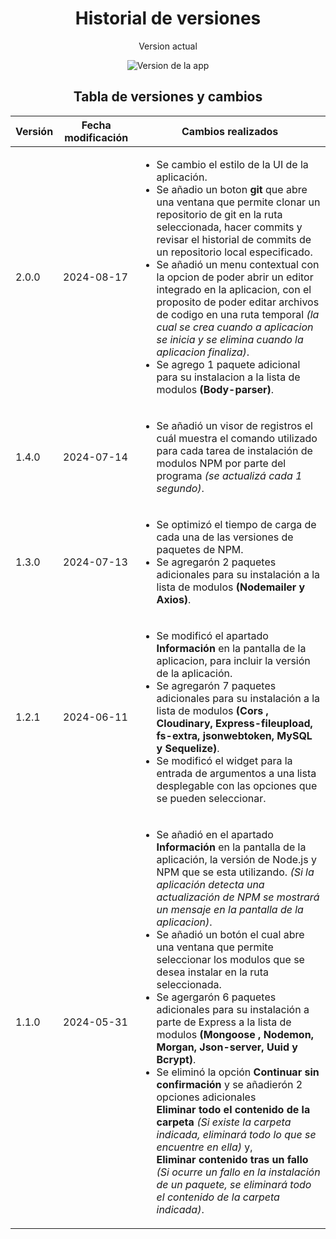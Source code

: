 <h1 align="center">Historial de versiones</h1>


<div align="center">
    <p>Version actual</p>
    <img src="https://img.shields.io/badge/Version-2.0.0-blue.svg" alt="Version de la app">
</div>

<h2 align="center">Tabla de versiones y cambios</h2>
<table>
    <thead>
        <tr>
            <th>Versión</th>
            <th>Fecha modificación</th>
            <th>Cambios realizados</th>
        </tr>
    </thead>
    <tbody>
        <tr>
            <td>2.0.0</td>
            <td>2024-08-17</td>
            <td>
                <ul>
                    <li>
                        Se cambio el estilo de la UI de la aplicación.
                    </li>
                    <li>
                        Se añadio un boton <strong>git</strong> que abre una ventana que permite clonar un repositorio de git en la ruta seleccionada, hacer commits y revisar el historial de commits de un repositorio local especificado.
                    </li>
                    <li>
                        Se añadió un menu contextual con la opcion de poder abrir un editor integrado en la aplicacion, con el proposito de poder editar archivos de codigo en una ruta temporal <i>(la cual se crea cuando a aplicacion se inicia y se elimina cuando la aplicacion finaliza)</i>.
                    </li>
                    <li>
                        Se agrego 1 paquete adicional para su instalacion a la lista de modulos <strong>(Body-parser)</strong>.
                    </li>
                </ul>
            </td>
        </tr>
        <tr>
            <td>1.4.0</td>
            <td>2024-07-14</td>
            <td>
                <ul>
                    <li>
                        Se añadió un visor de registros el cuál muestra el comando utilizado para cada tarea de instalación de modulos NPM por parte del programa <i>(se actualizá cada 1 segundo)</i>.
                    </li>
                </ul>
            </td>
        </tr>
        <tr>
            <td>1.3.0</td>
            <td>2024-07-13</td>
            <td>
                <ul>
                    <li>
                        Se optimizó el tiempo de carga de cada una de las versiones de paquetes de NPM.
                    </li>
                    <li>
                        Se agregarón 2 paquetes adicionales para su instalación a la lista de modulos <strong>(Nodemailer y Axios)</strong>.
                    </li>
                </ul>
            </td>
        </tr>
        <tr>
            <td>1.2.1</td>
            <td>2024-06-11</td>
            <td>
                <ul>
                    <li>
                        Se modificó el apartado <strong>Información</strong> en la pantalla de la aplicacion, para incluir la versión de la aplicación.
                    </li>
                    <li>
                        Se agregarón 7 paquetes adicionales para su instalación a la lista de modulos <strong>(Cors , Cloudinary, Express-fileupload, fs-extra, jsonwebtoken, MySQL y Sequelize)</strong>.
                    </li>
                    <li>
                        Se modificó el widget para la entrada de argumentos a una lista desplegable con las opciones que se pueden seleccionar.
                    </li>
                </ul>
            </td>
        </tr>
        <tr>
            <td>1.1.0</td>
            <td>2024-05-31</td>
            <td>
                <ul>
                    <li>    
                        Se añadió en el apartado <strong>Información</strong> en la pantalla de la aplicación, la versión de Node.js y NPM que se esta utilizando. <i>(Si la aplicación detecta una actualización de NPM se mostrará un mensaje en la pantalla de la aplicacion)</i>.
                    </li>
                    <li>
                        Se añadió un botón el cual abre una ventana que permite seleccionar los modulos que se desea instalar en la ruta seleccionada.
                    </li>
                    <li>
                        Se agergarón 6 paquetes adicionales para su instalación a parte de Express a la lista de modulos <strong>(Mongoose , Nodemon, Morgan, Json-server, Uuid y Bcrypt)</strong>.
                    </li>
                    <li>    
                        Se eliminó la opción <strong>Continuar sin confirmación</strong> y se añadierón 2 opciones adicionales<br>
                        <strong>Eliminar todo el contenido de la carpeta</strong> <i>(Si existe la carpeta indicada, eliminará todo lo que se encuentre en ella)</i> y, <br> <strong>Eliminar contenido tras un fallo</strong> <i>(Si ocurre un fallo en la instalación de un paquete, se eliminará todo el contenido de la carpeta indicada)</i>.
                    </li>
                </ul>
            </td>
        </tr>
</table>
